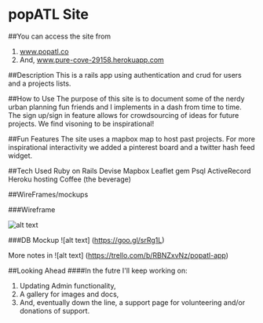# popATL Site
##You can access the site from

1. www.popatl.co
2. And, www.pure-cove-29158.herokuapp.com

##Description
This is a rails app using authentication and crud for users and a projects lists. 

##How to Use
The purpose of this site is to document some of the nerdy urban planning fun friends and I implements in a dash from time to time. The sign up/sign in feature allows for crowdsourcing of ideas for future projects. We find visoning to be inspirational!

##Fun Features
The site uses a mapbox map to host past projects. For more inspirational interactivity we added a pinterest board and a twitter hash feed widget.

##Tech Used
	Ruby on Rails
	Devise
	Mapbox
	Leaflet gem
	Psql
	ActiveRecord
	Heroku hosting
	Coffee (the beverage)
	

##WireFrames/mockups

###Wireframe

![alt text](https://goo.gl/V6t3RE)

###DB Mockup
![alt text] (https://goo.gl/srRg1L)

More notes in ![alt text] (https://trello.com/b/RBNZxvNz/popatl-app)



##Looking Ahead
####In the futre I'll keep working on:

1. Updating Admin functionality, 
2. A gallery for images and docs,
3. And, eventually down the line, a support page for volunteering and/or donations of support.

